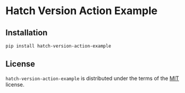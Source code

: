 # Hatch Version Action Example

## Installation

```console
pip install hatch-version-action-example
```

## License

`hatch-version-action-example` is distributed under the terms of the [MIT](https://spdx.org/licenses/MIT.html) license.
